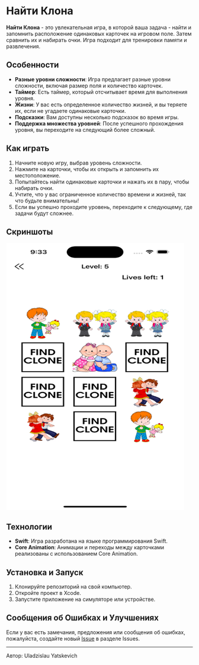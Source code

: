 # Найти Клона

**Найти Клона** - это увлекательная игра, в которой ваша задача - найти и запомнить расположение одинаковых карточек на игровом поле. Затем сравнить их и набирать очки. Игра подходит для тренировки памяти и развлечения.

## Особенности

- **Разные уровни сложности**: Игра предлагает разные уровни сложности, включая размер поля и количество карточек.
- **Таймер**: Есть таймер, который отсчитывает время для выполнения уровня.
- **Жизни**: У вас есть определенное количество жизней, и вы теряете их, если не угадаете одинаковые карточки.
- **Подсказки**: Вам доступны несколько подсказок во время игры.
- **Поддержка множества уровней**: После успешного прохождения уровня, вы переходите на следующий более сложный.

## Как играть

1. Начните новую игру, выбрав уровень сложности.
2. Нажмите на карточки, чтобы их открыть и запомнить их местоположение.
3. Попытайтесь найти одинаковые карточки и нажать их в пару, чтобы набирать очки.
4. Учтите, что у вас ограниченное количество времени и жизней, так что будьте внимательны!
5. Если вы успешно проходите уровень, переходите к следующему, где задачи будут сложнее.

## Скриншоты

<img src="/Screenshot1.png" width="480" height="720">

## Технологии

- **Swift**: Игра разработана на языке программирования Swift.
- **Core Animation**: Анимации и переходы между карточками реализованы с использованием Core Animation.

## Установка и Запуск

1. Клонируйте репозиторий на свой компьютер.
2. Откройте проект в Xcode.
3. Запустите приложение на симуляторе или устройстве.

## Сообщения об Ошибках и Улучшениях

Если у вас есть замечания, предложения или сообщения об ошибках, пожалуйста, создайте новый [Issue](https://github.com/Colokol/FindClone/issues) в разделе Issues.

---
Автор: Uladzislau Yatskevich
